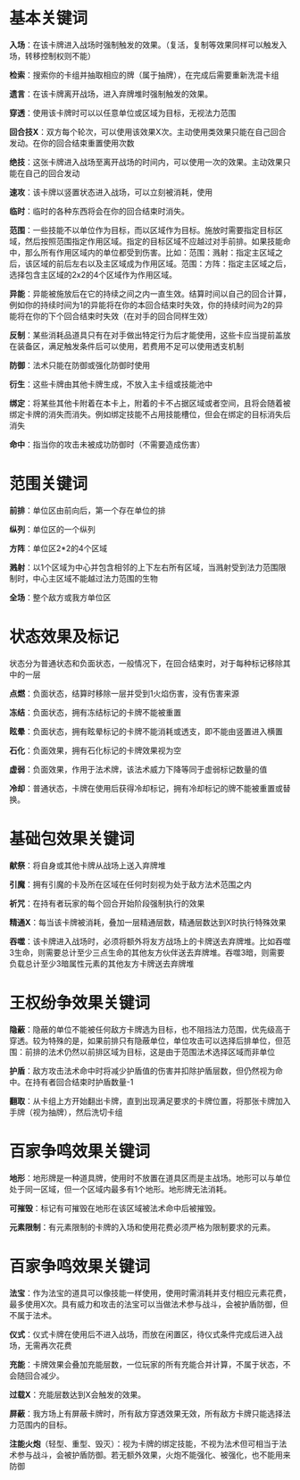 # 基本关键词

**入场**：在该卡牌进入战场时强制触发的效果。（复活，复制等效果同样可以触发入场，转移控制权则不能）

**检索**：搜索你的卡组并抽取相应的牌（属于抽牌），在完成后需要重新洗混卡组

**遗言**：在该卡牌离开战场，进入弃牌堆时强制触发的效果。

**穿透**：使用该卡牌时可以以任意单位或区域为目标，无视法力范围

**回合技X**：双方每个轮次，可以使用该效果X次。主动使用类效果只能在自己回合发动。在你的回合结束重置使用次数

**绝技**：这张卡牌进入战场至离开战场的时间内，可以使用一次的效果。主动效果只能在自己的回合发动

**速攻**：该卡牌以竖置状态进入战场，可以立刻被消耗，使用

**临时**：临时的各种东西将会在你的回合结束时消失。

**范围**：一些技能不以单位作为目标，而以区域作为目标。施放时需要指定目标区域，然后按照范围指定作用区域。指定的目标区域不应越过对手前排。如果技能命中，那么所有作用区域内的单位都受到伤害。比如：范围：溅射：指定主区域之后，该区域的前后左右以及主区域成为作用区域。范围：方阵：指定主区域之后，选择包含主区域的2x2的4个区域作为作用区域。

**异能**：异能被施放后在它的持续之间之内一直生效。结算时间以自己的回合计算，例如你的持续时间为1的异能将在你的本回合结束时失效，你的持续时间为2的异能将在你的下个回合结束时失效（在对手的回合同样生效）

**反制**：某些消耗品道具只有在对手做出特定行为后才能使用，这些卡应当提前盖放在装备区，满足触发条件后可以使用，若费用不足可以使用透支机制

**防御**：法术只能在防御或强化防御时使用

**衍生**：这些卡牌由其他卡牌生成，不放入主卡组或技能池中

**绑定**：将某些其他卡附着在本卡上，附着的卡不占据区域或者空间，且将会随着被绑定卡牌的消失而消失。例如绑定技能不占用技能槽位，但会在绑定的目标消失后消失

**命中**：指当你的攻击未被成功防御时（不需要造成伤害）

# 范围关键词

**前排**：单位区由前向后，第一个存在单位的排

**纵列**：单位区的一个纵列

**方阵**：单位区2*2的4个区域

**溅射**：以1个区域为中心并包含相邻的上下左右所有区域，当溅射受到法力范围限制时，中心主区域不能越过法力范围的生物

**全场**：整个敌方或我方单位区

# 状态效果及标记

状态分为普通状态和负面状态，一般情况下，在回合结束时，对于每种标记移除其中的一层

**点燃**：负面状态，结算时移除一层并受到1火焰伤害，没有伤害来源

**冻结**：负面状态，拥有冻结标记的卡牌不能被重置

**眩晕**：负面状态，拥有眩晕标记的卡牌不能消耗或透支，即不能由竖置进入横置

**石化**：负面效果，拥有石化标记的卡牌效果视为空

**虚弱**：负面效果，作用于法术牌，该法术威力下降等同于虚弱标记数量的值

**冷却**：普通状态，卡牌在使用后获得冷却标记，拥有冷却标记的牌不能被重置或替换。

# 基础包效果关键词

**献祭**：将自身或其他卡牌从战场上送入弃牌堆

**引魔**：拥有引魔的卡及所在区域在任何时刻视为处于敌方法术范围之内

**祈咒**：在持有者玩家的每个回合开始阶段强制执行的效果

**精通X**：每当该卡牌被消耗，叠加一层精通层数，精通层数达到X时执行特殊效果

**吞噬**：该卡牌进入战场时，必须将额外将友方战场上的卡牌送去弃牌堆。比如吞噬3生命，则需要总计至少三点生命的其他友方伙伴送去弃牌堆。吞噬3暗，则需要负载总计至少3暗属性元素的其他友方卡牌送去弃牌堆

# 王权纷争效果关键词

**隐蔽**：隐蔽的单位不能被任何敌方卡牌选为目标，也不阻挡法力范围，优先级高于穿透。较为特殊的是，如果前排只有隐蔽单位，单位攻击可以选择后排单位，但范围：前排的法术仍然以前排区域为目标，这是由于范围法术选择区域而非单位

**护盾**：敌方攻击法术命中时将减少护盾值的伤害并扣除护盾层数，但仍然视为命中。在持有者回合结束时护盾数量-1

**翻取**：从卡组上方开始翻出卡牌，直到出现满足要求的卡牌位置，将那张卡牌加入手牌（视为抽牌），然后洗切卡组

# 百家争鸣效果关键词

**地形**：地形牌是一种道具牌，使用时不放置在道具区而是主战场。地形可以与单位处于同一区域，但一个区域内最多有1个地形。地形牌无法消耗。

**可摧毁**：标记有可摧毁在地形在该区域被法术命中后被摧毁。

**元素限制**：有元素限制的卡牌的入场和使用花费必须严格为限制要求的元素。

# 百家争鸣效果关键词

**法宝**：作为法宝的道具可以像技能一样使用，使用时需消耗并支付相应元素花费，最多使用X次。具有威力和攻击的法宝可以当做法术参与战斗，会被护盾防御，但不属于法术。

**仪式**：仪式卡牌在使用后不进入战场，而放在闲置区，待仪式条件完成后进入战场，无需再次花费

**充能**：卡牌效果会叠加充能层数，一位玩家的所有充能合并计算，不属于状态，不会随回合减少。

**过载X**：充能层数达到X会触发的效果。

**屏蔽**：我方场上有屏蔽卡牌时，所有敌方穿透效果无效，所有敌方卡牌只能选择法力范围内的目标。

**注能火炮**（轻型、重型、毁灭）：视为卡牌的绑定技能，不视为法术但可相当于法术参与战斗，会被护盾防御。若无额外效果，火炮不能强化、被强化，也不能用来防御